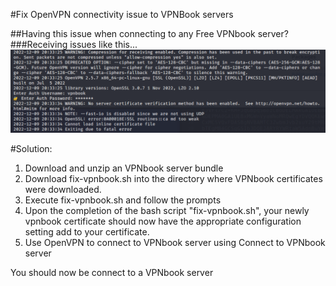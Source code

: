 #Fix OpenVPN connectivity issue to VPNBook servers

##Having this issue when connecting to any Free VPNbook server?
###Receiving issues like this...
![Issue](https://github.com/1KevinFigueroa/openvpn-issues-vpnbook/blob/main/images/OpenVPN_issue_VPNbook.png)

#Solution:
1. Download and unzip an VPNbook server bundle
2. Download fix-vpnbook.sh into the directory where VPNbook certificates were downloaded.
3. Execute fix-vpnbook.sh and follow the prompts
4. Upon the completion of the bash script "fix-vpnbook.sh", your newly vpnbook certificate should
   now have the appropriate configuration setting add to your certificate.
5. Use OpenVPN to connect to VPNbook server using Connect to VPNbook server  

You should now be connect to a VPNbook server
